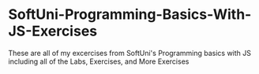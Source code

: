 # SoftUni-Programming-Basics-With-JS-Exercises
These are all of my excercises from SoftUni's Programming basics with JS including all of the Labs, Exercises, and More Exercises
